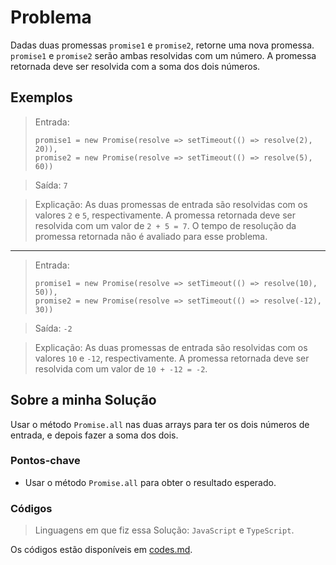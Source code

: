 # Problema

Dadas duas promessas `promise1` e `promise2`, retorne uma nova promessa. `promise1` e `promise2` serão ambas resolvidas com um número. A promessa retornada deve ser resolvida com a soma dos dois números.

## Exemplos

> Entrada:
> ```
> promise1 = new Promise(resolve => setTimeout(() => resolve(2), 20)),
> promise2 = new Promise(resolve => setTimeout(() => resolve(5), 60))
> ```

> Saída: `7`

> Explicação: As duas promessas de entrada são resolvidas com os valores `2` e `5`, respectivamente. A promessa retornada deve ser resolvida com um valor de `2 + 5 = 7`. O tempo de resolução da promessa retornada não é avaliado para esse problema.

** **

> Entrada:
> ```
> promise1 = new Promise(resolve => setTimeout(() => resolve(10), 50)), 
> promise2 = new Promise(resolve => setTimeout(() => resolve(-12), 30))
> ```

> Saída: `-2`

> Explicação: As duas promessas de entrada são resolvidas com os valores `10` e `-12`, respectivamente. A promessa retornada deve ser resolvida com um valor de `10 + -12 = -2`.

## Sobre a minha Solução

Usar o método `Promise.all` nas duas arrays para ter os dois números de entrada, e depois fazer a soma dos dois.

### Pontos-chave

- Usar o método `Promise.all` para obter o resultado esperado.

### Códigos

> Linguagens em que fiz essa Solução: `JavaScript` e `TypeScript`.

Os códigos estão disponíveis em [codes.md](./codes.md).